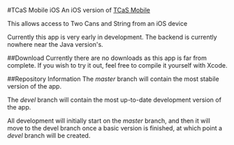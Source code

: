 #TCaS Mobile iOS
An iOS version of [TCaS Mobile](https://github.com/kylemsguy/tcas-mobile)

This allows access to Two Cans and String from an iOS device

Currently this app is very early in development. The backend is currently nowhere near the Java version's.

##Download
Currently there are no downloads as this app is far from complete. If you wish to try it out, feel free to compile it yourself with Xcode.

##Repository Information
The _master_ branch will contain the most stabile version of the app.

The _devel_ branch will contain the most up-to-date development version of the app.

All development will initially start on the _master_ branch, and then it will move to the devel branch once a basic version is finished, at which point a _devel_ branch will be created.

